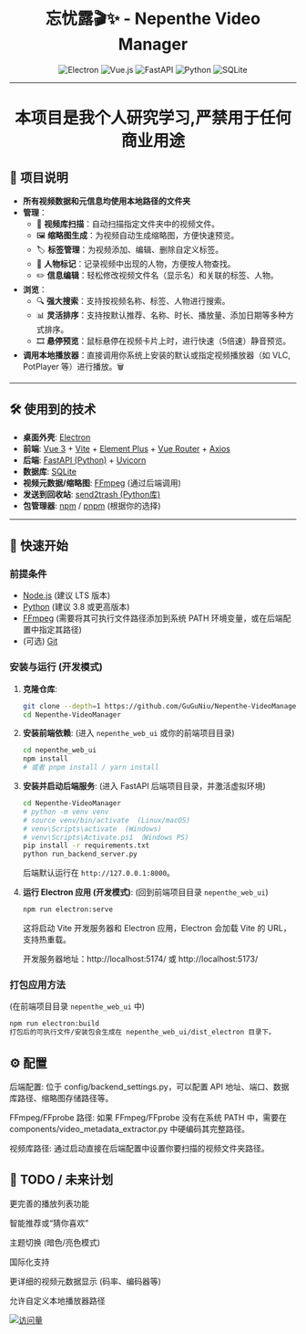<div align="center">
  
# 忘忧露🎬✨ - Nepenthe Video Manager

</div>

<p align="center">
  <img src="https://img.shields.io/badge/Electron-亮蓝?style=for-the-badge&logo=electron&logoColor=white" alt="Electron"/>
  <img src="https://img.shields.io/badge/Vue.js-4FC08D?style=for-the-badge&logo=vue.js&logoColor=white" alt="Vue.js"/>
  <img src="https://img.shields.io/badge/FastAPI-009688?style=for-the-badge&logo=fastapi&logoColor=white" alt="FastAPI"/>
  <img src="https://img.shields.io/badge/Python-3776AB?style=for-the-badge&logo=python&logoColor=white" alt="Python"/>
  <img src="https://img.shields.io/badge/SQLite-003B57?style=for-the-badge&logo=sqlite&logoColor=white" alt="SQLite"/>
</p>

---
<div align="center">
  
# **本项目是我个人研究学习,严禁用于任何商业用途**

</div>

## 🌟 项目说明

*   **所有视频数据和元信息均使用本地路径的文件夹**
*   **管理**：
    *   📁 **视频库扫描**：自动扫描指定文件夹中的视频文件。
    *   🖼️ **缩略图生成**：为视频自动生成缩略图，方便快速预览。
    *   🏷️ **标签管理**：为视频添加、编辑、删除自定义标签。
    *   👤 **人物标记**：记录视频中出现的人物，方便按人物查找。
    *   ✏️ **信息编辑**：轻松修改视频文件名（显示名）和关联的标签、人物。
*   **浏览**：
    *   🔍 **强大搜索**：支持按视频名称、标签、人物进行搜索。
    *   📊 **灵活排序**：支持按默认推荐、名称、时长、播放量、添加日期等多种方式排序。
    *   🎞️ **悬停预览**：鼠标悬停在视频卡片上时，进行快速（5倍速）静音预览。
*   **调用本地播放器**：直接调用你系统上安装的默认或指定视频播放器（如 VLC, PotPlayer 等）进行播放。🗑️
---

## 🛠️ 使用到的技术

*   **桌面外壳**: [Electron](https://www.electronjs.org/)
*   **前端**: [Vue 3](https://vuejs.org/) + [Vite](https://vitejs.dev/) + [Element Plus](https://element-plus.org/) + [Vue Router](https://router.vuejs.org/) + [Axios](https://axios-http.com/)
*   **后端**: [FastAPI (Python)](https://fastapi.tiangolo.com/) + [Uvicorn](https://www.uvicorn.org/)
*   **数据库**: [SQLite](https://www.sqlite.org/index.html)
*   **视频元数据/缩略图**: [FFmpeg](https://ffmpeg.org/) (通过后端调用)
*   **发送到回收站**: [send2trash (Python库)](https://github.com/hsoft/send2trash)
*   **包管理器**: [npm](https://www.npmjs.com/) / [pnpm](https://pnpm.io/) (根据你的选择)

---

## 🚀 快速开始

### 前提条件

*   [Node.js](https://nodejs.org/) (建议 LTS 版本)
*   [Python](https://www.python.org/) (建议 3.8 或更高版本)
*   [FFmpeg](https://ffmpeg.org/download.html) (需要将其可执行文件路径添加到系统 PATH 环境变量，或在后端配置中指定其路径)
*   (可选) [Git](https://git-scm.com/)

### 安装与运行 (开发模式)

1.  **克隆仓库**:
    ```bash
    git clone --depth=1 https://github.com/GuGuNiu/Nepenthe-VideoManager
    cd Nepenthe-VideoManager
    ```

2.  **安装前端依赖**:
    (进入 `nepenthe_web_ui` 或你的前端项目目录)
    ```bash
    cd nepenthe_web_ui 
    npm install 
    # 或者 pnpm install / yarn install
    ```

3.  **安装并启动后端服务**:
    (进入 FastAPI 后端项目目录，并激活虚拟环境)
    ```bash
    cd Nepenthe-VideoManager
    # python -m venv venv 
    # source venv/bin/activate  (Linux/macOS)
    # venv\Scripts\activate  (Windows)
    # venv\Scripts\Activate.ps1 （Windows PS)
    pip install -r requirements.txt 
    python run_backend_server.py 
    ```
    后端默认运行在 `http://127.0.0.1:8000`。

4.  **运行 Electron 应用 (开发模式)**:
    (回到前端项目目录 `nepenthe_web_ui`)
    ```bash
    npm run electron:serve 
    ```
    这将启动 Vite 开发服务器和 Electron 应用，Electron 会加载 Vite 的 URL，支持热重载。
    
    开发服务器地址：http://localhost:5174/ 或 http://localhost:5173/
    
### 打包应用方法

(在前端项目目录 `nepenthe_web_ui` 中)
```bash
npm run electron:build
打包后的可执行文件/安装包会生成在 nepenthe_web_ui/dist_electron 目录下。
 ```
## ⚙️ 配置
后端配置: 位于 config/backend_settings.py，可以配置 API 地址、端口、数据库路径、缩略图存储路径等。

FFmpeg/FFprobe 路径: 如果 FFmpeg/FFprobe 没有在系统 PATH 中，需要在 components/video_metadata_extractor.py 中硬编码其完整路径。

视频库路径: 通过启动直接在后端配置中设置你要扫描的视频文件夹路径。

## 📝 TODO / 未来计划
更完善的播放列表功能

智能推荐或“猜你喜欢”

主题切换 (暗色/亮色模式)

国际化支持

更详细的视频元数据显示 (码率、编码器等)

允许自定义本地播放器路径


<div align="left"> 
  
  [![访问量](https://profile-counter.glitch.me/Nepenthe-VideoManager/count.svg)](https://github.com/GuGuNiu/Nepenthe-VideoManager)
  
</div>


